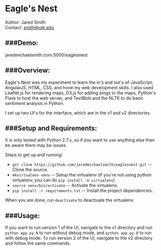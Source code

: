 Eagle's Nest
============

Author: Jared Smith<br>
Contact: smith@utk.edu

###Demo:
---
jaredmichaelsmith.com:5000/eaglesnest

###Overview:
---
Eagle's Nest was my experiment to learn the in's and out's of JavaScript, AngularJS, HTML, CSS, and hone my web development skills.
I also used Leaflet.js for rendering maps, D3.js for adding pings to the maps, Python's Flask to host the web server, and TextBlob and 
the NLTK to do basic sentiment analysis in Python.

I set up two UI's for the interface, which are in the v1 and v2 directories.

###Setup and Requirements:
---
It is only tested with Python 2.7.x, so if you want to use anything else then be aware there may be issues.

Steps to get up and running:
- `git clone https://github.com/jaredmichaelsmith/eaglesnest.git` -- Clone the source.
- `mkvirtualenv venv` -- Setup the virtualenv (if you're not using python virtualenv, you can do `pip install -U virtualenv`)
- `source venv/bin/activate` -- Activate the virtualenv.
- `pip install -r requirements.txt` -- Install the project dependencies.

When you are done, run `deactivate` to deactivate the virtualenv.

###Usage:
---
If you want to run version 1 of the UI, navigate to the v1 directory and run `python app.py N` to run without debug mode,
and `python app.py D` to run with debug mode. To run version 2 of the UI, navigate to the v2 directory and follow the 
same commands.
